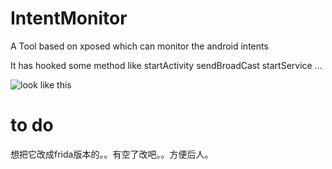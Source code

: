 # IntentMonitor

A Tool based on xposed which can monitor the android intents

It has hooked some method like startActivity sendBroadCast startService ...


![look like this](poc.png)


# to do 

想把它改成frida版本的。。有空了改吧。。方便后人。
